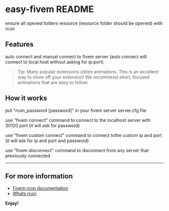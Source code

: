 # easy-fivem README

ensure all opened folders resource (resource folder should be opened) with rcon

## Features

auto connect and manual connect to fivem server (auto connect will connect to local host without asking for ip:port)

> Tip: Many popular extensions utilize animations. This is an excellent way to show off your extension! We recommend short, focused animations that are easy to follow.

## How it works

put "rcon_password [password]" in your fivem server server.cfg file

use "fivem connect" command to connect to the localhost server with 30120 port (it will ask for password)

use "fivem custom connect" command to connect tothe custom ip and port (it will ask for ip and port and password)

use "fivem disconnect" command to disconnect from any server that previously connected

---

## For more information

- [Fivem rcon documentation](https://docs.fivem.net/docs/server-manual/server-commands/#rcon_password-password)
- [Whats rcon](https://wiki.vg/RCON#:~:text=RCON%20is%20a%20protocol%20that,Source%20RCON%20protocol%20for%20Minecraft.)

**Enjoy!**
